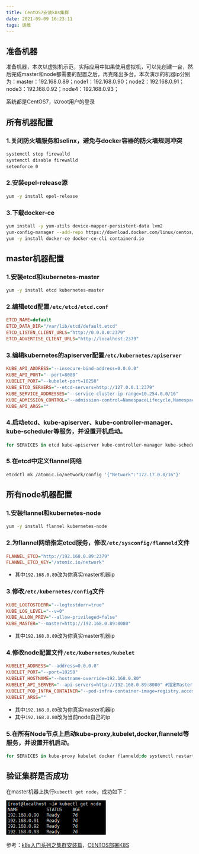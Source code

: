 ```yaml
---
title: CentOS7安装k8s集群
date: 2021-09-09 16:23:11
tags: 运维
---
```


## 准备机器

准备机器，本次以虚拟机示范，实际应用中如果使用虚拟机，可以先创建一台，然后完成master和node都需要的配置之后，再克隆出多台。本次演示的机器ip分别为：master：192.168.0.89；node1：192.168.0.90；node2：192.168.0.91；node3：192.168.0.92；node4：192.168.0.93；

系统都是CentOS7，以root用户的登录

## 所有机器配置

### 1.关闭防火墙服务和selinx，避免与docker容器的防火墙规则冲突

```sh
systemctl stop firewalld
systemctl disable firewalld
setenforce 0
```

### 2.安装epel-release源

```sh
yum -y install epel-release
```

### 3.下载docker-ce

```sh
yum install -y yum-utils device-mapper-persistent-data lvm2
yum-config-manager --add-repo https://download.docker.com/linux/centos/docker-ce.repo
yum -y install docker-ce docker-ce-cli containerd.io
```

## master机器配置

### 1.安装etcd和kubernetes-master

```sh
yum -y install etcd kubernetes-master
```

### 2.编辑etcd配置`/etc/etcd/etcd.conf`

```ini
ETCD_NAME=default
ETCD_DATA_DIR="/var/lib/etcd/default.etcd"
ETCD_LISTEN_CLIENT_URLS="http://0.0.0.0:2379"
ETCD_ADVERTISE_CLIENT_URLS="http://localhost:2379"
```

### 3.编辑kubernetes的apiserver配置`/etc/kubernetes/apiserver`

```ini
KUBE_API_ADDRESS="--insecure-bind-address=0.0.0.0"
KUBE_API_PORT="--port=8080"
KUBELET_PORT="--kubelet-port=10250"
KUBE_ETCD_SERVERS="--etcd-servers=http://127.0.0.1:2379"
KUBE_SERVICE_ADDRESSES="--service-cluster-ip-range=10.254.0.0/16"
KUBE_ADMISSION_CONTROL="--admission-control=NamespaceLifecycle,NamespaceExists,LimitRanger,SecurityContextDeny,ResourceQuota"
KUBE_API_ARGS=""
```

### 4.启动etcd、kube-apiserver、kube-controller-manager、kube-scheduler等服务，并设置开机启动。

```sh
for SERVICES in etcd kube-apiserver kube-controller-manager kube-scheduler; do systemctl restart $SERVICES;systemctl enable $SERVICES;systemctl status $SERVICES ; done
```

### 5.在etcd中定义flannel网络

```sh
etcdctl mk /atomic.io/network/config '{"Network":"172.17.0.0/16"}'
```

## 所有node机器配置

### 1.安装flannel和kubernetes-node

```sh
yum -y install flannel kubernetes-node
```

### 2.为flannel网络指定etcd服务，修改`/etc/sysconfig/flanneld`文件

```ini
FLANNEL_ETCD="http://192.168.0.89:2379"
FLANNEL_ETCD_KEY="/atomic.io/network"
```

* 其中`192.168.0.89`改为你真实master机器ip

### 3.修改`/etc/kubernetes/config`文件

```ini
KUBE_LOGTOSTDERR="--logtostderr=true"
KUBE_LOG_LEVEL="--v=0"
KUBE_ALLOW_PRIV="--allow-privileged=false"
KUBE_MASTER="--master=http://192.168.0.89:8080"
```

* 其中`192.168.0.89`改为你真实master机器ip

### 4.修改node配置文件`/etc/kubernetes/kubelet`

```ini
KUBELET_ADDRESS="--address=0.0.0.0"
KUBELET_PORT="--port=10250"
KUBELET_HOSTNAME="--hostname-override=192.168.0.80"
KUBELET_API_SERVER="--api-servers=http://192.168.0.89:8080" #指定Master节点的API Server
KUBELET_POD_INFRA_CONTAINER="--pod-infra-container-image=registry.access.redhat.com/rhel7/pod-infrastructure:latest"
KUBELET_ARGS=""
```

* 其中`192.168.0.89`改为你真实master机器ip
* 其中`192.168.0.80`改为当前node自己的ip

### 5.在所有Node节点上启动kube-proxy,kubelet,docker,flanneld等服务，并设置开机启动。

```sh
for SERVICES in kube-proxy kubelet docker flanneld;do systemctl restart $SERVICES;systemctl enable $SERVICES;systemctl status $SERVICES; done
```

## 验证集群是否成功

在master机器上执行`kubectl get node`，成功如下：

![image-20210910151627724](newpost-21/image-20210910151627724.png)



参考：[k8s入门系列之集群安装篇](https://www.cnblogs.com/xkops/p/6169034.html)，[CENTOS部署K8S](https://blog.csdn.net/weixin_40538774/article/details/104842345)
